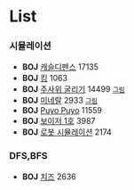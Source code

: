 # List

### 시뮬레이션    
 * **BOJ** [캐슬디펜스](https://www.acmicpc.net/problem/17135) 17135   
 * **BOJ** [킹](https://www.acmicpc.net/problem/1063) 1063   
 * **BOJ** [주사위 굴리기]( https://www.acmicpc.net/problem/14499) 14499 [`그림`](./imgs/Simulation_14499.PNG)   
 * **BOJ** [미네랄](https://www.acmicpc.net/problem/2933) 2933 [`그림`](./imgs/Simulation_2933.PNG)   
 * **BOJ** [Puyo Puyo](https://www.acmicpc.net/problem/11559) 11559  
 * **BOJ** [보이저 1호](https://www.acmicpc.net/problem/3987) 3987  
 * **BOJ** [로봇 시뮬레이션](https://www.acmicpc.net/problem/2174) 2174  


### DFS,BFS  
 * **BOJ** [치즈](https://www.acmicpc.net/problem/2636) 2636  


<!--
* Sort
  - Bubble
  - Selection
  - Merge
  - Quick
  - Radix
  - Counting  

  
* Graph
  - //MST-Kruskal
  - MST-Prim
  - Dijkstra  
    * 1.in-node method : O(V^2)  
    * 2.min-priority queue method : O(E+Vlog(V))  
  - Floyd-Warshall
    * O(V^3)
  - BFS
  - DPS
    * O(V+E)
  - Topological sort
    * O(V+E)  
  - SCC
    * kosaraju (have to use "twice" dfs calls)
    * tarjan (just "once" dfs call can solve the problem)
  - MCMF

* ETC
  - DP  
  - Greedy  
  - Binary search  
  - Brute force  
  - Back tracking  
  - LCA  
    * naive method
    * O(logN) (use sparse table)
  - 2-SAT
  - GCD, LCM
  - Permutation, Combination
  
## reference  

* **books**  
> <img src="https://user-images.githubusercontent.com/61424701/75901180-7d0cbb80-5e81-11ea-96fa-3f5607709ecf.png" width="250" height="281"></img>

* **sites**  
-->
<!-- 나중에... 사진들을 <div> </div>로 감싸면 한줄에 표시된다 -->
